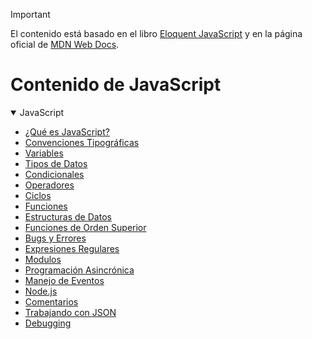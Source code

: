 > [!IMPORTANT]
> El contenido está basado en el libro [Eloquent JavaScript](https://eloquentjs-es.thedojo.mx/Eloquent_JavaScript.pdf) y en la página oficial de [MDN Web Docs](https://developer.mozilla.org/es/docs/Web/JavaScript/Guide).


# Contenido de JavaScript


<details open>
<summary>JavaScript</summary>

- [¿Qué es JavaScript?](./Contenido/JavaScript/javascript.md)
- [Convenciones Tipográficas](./Contenido/ConvencionesTipograficas/ConvencionTipografica.md)
- [Variables](./Contenido/Variables/variable.md)
- [Tipos de Datos](./Contenido/TiposDatos/TIposDatos.md)
- [Condicionales](./Contenido/Condicionales/condicionales.md)
- [Operadores](./Contenido/Operadores/operadores.md)
- [Ciclos](./Contenido/Ciclos/ciclos.md)
- [Funciones](./Contenido/Funciones/funciones.md)
- [Estructuras de Datos](./Contenido/EstructuraDatos/estructuraDatos.md)
- [Funciones de Orden Superior](./Contenido/FuncionOrdenSuperior/FunctOrdenSup.md)
- [Bugs y Errores](./Contenido/BugErrores/bugErrores.md)
- [Expresiones Regulares](./Contenido/ExpresionRegular/expresionRegular.md)
- [Modulos](./Contenido/Modulos/modulos.md)
- [Programación Asincrónica](./Contenido/ProgramacionAsincrona/programacionasincrona.md)
- [Manejo de Eventos](./Contenido/ManejoEventos/manejoEventos.md)
- [Node.js](./Contenido/Nodejs/nodejs.md)
- [Comentarios](./Contenido/Comentarios/comentarios.md)
- [Trabajando con JSON](./Contenido/Json/json.md)
- [Debugging](./Contenido/Debugging/debug.md)

</details>